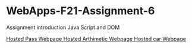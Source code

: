 # WebApps-F21-Assignment-6
Assignment introduction Java Script and DOM

<a href="https://44-563-webapps-f21.github.io/webapps-f21-assignment-6-nagireddyakhilredddy/pass.html"> Hosted Pass Webpage </a >
<a href="https://44-563-webapps-f21.github.io/webapps-f21-assignment-6-nagireddyakhilredddy/Arthimetic.html"> Hosted Arthimetic Webpage </a >
<a href="https://44-563-webapps-f21.github.io/webapps-f21-assignment-6-nagireddyakhilredddy/car.html"> Hosted car Webpage </a >

